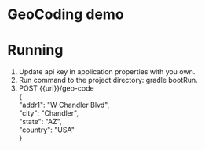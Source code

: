 # GeoCoding demo

# Running
1. Update api key in application properties with you own.  
2. Run command to the project directory: gradle bootRun.  
3. POST {{url}}/geo-code     
{  
  "addr1": "W Chandler Blvd",  
  "city": "Chandler",  
  "state": "AZ",  
  "country": "USA"  
}  


